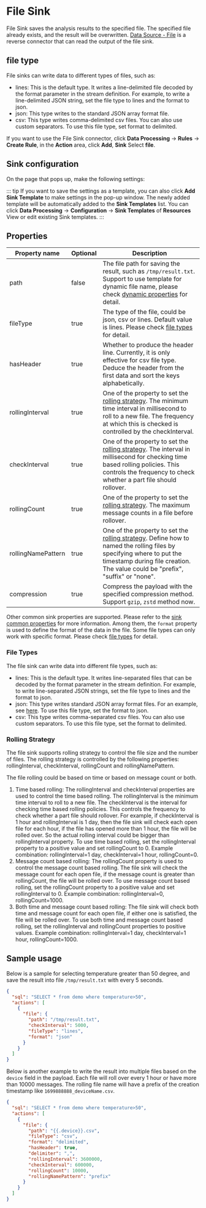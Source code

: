 # File Sink

File Sink saves the analysis results to the specified file. The specified file already exists, and the result will be overwritten. [Data Source - File](../file.md) is a reverse connector that can read the output of the file sink.

## file type

File sinks can write data to different types of files, such as:

- lines: This is the default type. It writes a line-delimited file decoded by the format parameter in the stream definition. For example, to write a line-delimited JSON string, set the file type to lines and the format to json.
- json: This type writes to the standard JSON array format file.
- csv: This type writes comma-delimited csv files. You can also use custom separators. To use this file type, set format to delimited.

If you want to use the File Sink connector, click **Data Processing** -> **Rules** -> **Create Rule**, in the **Action** area, click **Add**, **Sink** Select **file**.

## Sink configuration

On the page that pops up, make the following settings:

::: tip
If you want to save the settings as a template, you can also click **Add Sink Template** to make settings in the pop-up window. The newly added template will be automatically added to the **Sink Templates** list. You can click **Data Processing** -> **Configuration** -> **Sink Templates** of **Resources** View or edit existing Sink templates.
:::

## Properties

| Property name         | Optional | Description                                                                                                                                                                                                                                                        |
|-----------------------|----------|--------------------------------------------------------------------------------------------------------------------------------------------------------------------------------------------------------------------------------------------------------------------|
| path                  | false    | The file path for saving the result, such as `/tmp/result.txt`. Support to use template for dynamic file name, please check [dynamic properties](../overview.md#dynamic-properties) for detail.                                                                    |
| fileType              | true     | The type of the file, could be json, csv or lines. Default value is lines. Please check [file types](#file-types) for detail.                                                                                                                                      |
| hasHeader             | true     | Whether to produce the header line. Currently, it is only effective for csv file type. Deduce the header from the first data and sort the keys alphabetically.                                                                                                     |
| rollingInterval       | true     | One of the property to set the [rolling strategy](#rolling-strategy). The minimum time interval in millisecond to roll to a new file. The frequency at which this is checked is controlled by the checkInterval.                                                   |
| checkInterval         | true     | One of the property to set the [rolling strategy](#rolling-strategy). The interval in millisecond for checking time based rolling policies. This controls the frequency to check whether a part file should rollover.                                              |
| rollingCount          | true     | One of the property to set the [rolling strategy](#rolling-strategy). The maximum message counts in a file before rollover.                                                                                                                                        |
| rollingNamePattern    | true     | One of the property to set the [rolling strategy](#rolling-strategy). Define how to named the rolling files by specifying where to put the timestamp during file creation. The value could be "prefix", "suffix" or "none".                                        |
| compression           | true     | Compress the payload with the specified compression method. Support  `gzip`, `zstd` method now.                                                                                                                                                                    |

Other common sink properties are supported. Please refer to
the [sink common properties](../overview.md#common-properties) for more information.
Among them, the `format` property is used to define the format of the data in the file. Some file types can only work
with specific format. Please check [file types](#file-types) for detail.

### File Types

The file sink can write data into different file types, such as:

- lines: This is the default type. It writes line-separated files that can be decoded by the format parameter in the
  stream definition. For example, to write line-separated JSON strings, set the file type to lines and the format to
  json.
- json: This type writes standard JSON array format files. For an example,
  see [here](https://github.com/lf-edge/ekuiper/tree/master/internal/topo/source/test/test.json). To use this file type,
  set the format to json.
- csv: This type writes comma-separated csv files. You can also use custom separators. To use this file type, set the
  format to delimited.

### Rolling Strategy

The file sink supports rolling strategy to control the file size and the number of files. The rolling strategy is
controlled by the following properties: rollingInterval, checkInterval, rollingCount and rollingNamePattern.

The file rolling could be based on time or based on message count or both.

1. Time based rolling: The rollingInterval and checkInterval properties are used to control the time based rolling. The
   rollingInterval is the minimum time interval to roll to a new file. The checkInterval is the interval for checking
   time based rolling policies. This controls the frequency to check whether a part file should rollover. For example,
   if checkInterval is 1 hour and rollingInterval is 1 day, then the file sink will check each open file for each hour,
   if the file has opened more than 1 hour, the file will be rolled over. So the actual rolling interval could be bigger
   than rollingInterval property. To use time based rolling, set the rollingInterval property to a positive value and
   set rollingCount to 0. Example combination: rollingInterval=1 day, checkInterval=1 hour, rollingCount=0.
2. Message count based rolling: The rollingCount property is used to control the message count based rolling. The file
   sink will check the message count for each open file, if the message count is greater than rollingCount, the file
   will be rolled over. To use message count based rolling, set the rollingCount property to a positive value and set
   rollingInterval to 0. Example combination: rollingInterval=0, rollingCount=1000.
3. Both time and message count based rolling: The file sink will check both time and message count for each open file,
   if either one is satisfied, the file will be rolled over. To use both time and message count based rolling, set the
   rollingInterval and rollingCount properties to positive values. Example combination: rollingInterval=1 day,
   checkInterval=1 hour, rollingCount=1000.

## Sample usage

Below is a sample for selecting temperature greater than 50 degree, and save the result into file `/tmp/result.txt` with
every 5 seconds.

```json
{
  "sql": "SELECT * from demo where temperature>50",
  "actions": [
    {
      "file": {
        "path": "/tmp/result.txt",
        "checkInterval": 5000,
        "fileType": "lines",
        "format": "json"
      }
    }
  ]
}
```

Below is another example to write the result into multiple files based on the `device` field in the payload. Each file
will roll over every 1 hour or have more than 10000 messages. The rolling file name will have a prefix of the creation
timestamp like `1699888888_deviceName.csv`.

```json
{
  "sql": "SELECT * from demo where temperature>50",
  "actions": [
    {
      "file": {
        "path": "{{.device}}.csv",
        "fileType": "csv",
        "format": "delimited",
        "hasHeader": true,
        "delimiter": ",",
        "rollingInterval": 3600000,
        "checkInterval": 600000,
        "rollingCount": 10000,
        "rollingNamePattern": "prefix"
      }
    }
  ]
}
```
